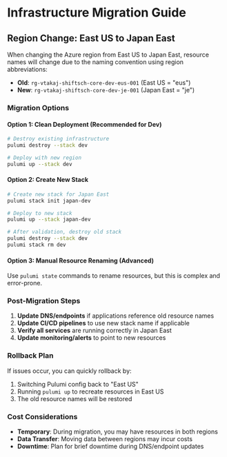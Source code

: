 # Infrastructure Migration Guide

## Region Change: East US to Japan East

When changing the Azure region from East US to Japan East, resource names will change due to the naming convention using region abbreviations:

- **Old**: `rg-vtakaj-shiftsch-core-dev-eus-001` (East US = "eus")
- **New**: `rg-vtakaj-shiftsch-core-dev-je-001` (Japan East = "je")

### Migration Options

#### Option 1: Clean Deployment (Recommended for Dev)
```bash
# Destroy existing infrastructure
pulumi destroy --stack dev

# Deploy with new region
pulumi up --stack dev
```

#### Option 2: Create New Stack
```bash
# Create new stack for Japan East
pulumi stack init japan-dev

# Deploy to new stack
pulumi up --stack japan-dev

# After validation, destroy old stack
pulumi destroy --stack dev
pulumi stack rm dev
```

#### Option 3: Manual Resource Renaming (Advanced)
Use `pulumi state` commands to rename resources, but this is complex and error-prone.

### Post-Migration Steps

1. **Update DNS/endpoints** if applications reference old resource names
2. **Update CI/CD pipelines** to use new stack name if applicable
3. **Verify all services** are running correctly in Japan East
4. **Update monitoring/alerts** to point to new resources

### Rollback Plan

If issues occur, you can quickly rollback by:
1. Switching Pulumi config back to "East US"
2. Running `pulumi up` to recreate resources in East US
3. The old resource names will be restored

### Cost Considerations

- **Temporary**: During migration, you may have resources in both regions
- **Data Transfer**: Moving data between regions may incur costs
- **Downtime**: Plan for brief downtime during DNS/endpoint updates